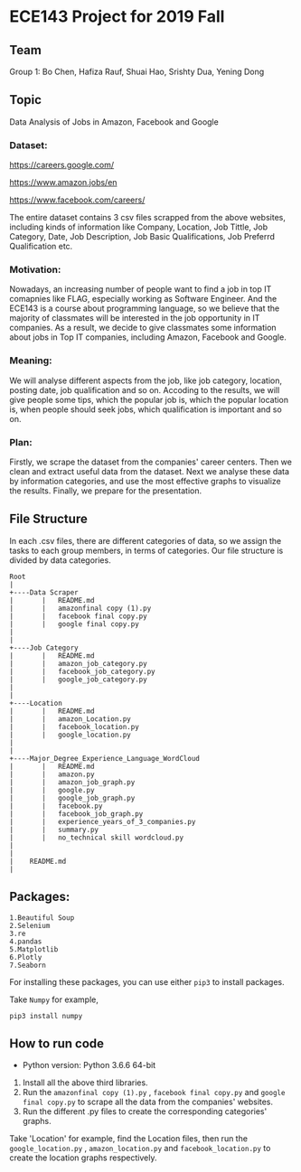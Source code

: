 # ECE143 Project for 2019 Fall
## Team
Group 1: Bo Chen, Hafiza Rauf, Shuai Hao, Srishty Dua, Yening Dong

## Topic
Data Analysis of Jobs in Amazon, Facebook and Google

### Dataset:
https://careers.google.com/

https://www.amazon.jobs/en

https://www.facebook.com/careers/

The entire dataset contains 3 csv files scrapped from the above websites, including kinds of information like Company, Location, Job Tittle, Job Category, Date, Job Description, Job Basic Qualifications, Job Preferrd Qualification etc.

### Motivation:
Nowadays, an increasing number of people want to find a job in top IT comapnies like FLAG, especially working as Software Engineer. And the ECE143 is a course about programming language, so we believe that the majority of classmates will be interested in the job opportunity in IT companies. As a result, we decide to give classmates some information about jobs in Top IT companies, including Amazon, Facebook and Google.

### Meaning:
We will analyse different aspects from the job, like job category, location, posting date, job qualification and so on. Accoding to the results, we will give people some tips, which the popular job is, which the popular location is, when people should seek jobs, which qualification is important and so on.

### Plan:
Firstly, we scrape the dataset from the companies' career centers. Then we clean and extract useful data from the dataset. Next we analyse these data by information categories, and use the most effective graphs to visualize the results. Finally, we prepare for the presentation.

## File Structure
In each .csv files, there are different categories of data, so we assign the tasks to each group members, in terms of categories. Our file structure is divided by data categories.
```
Root
|
+----Data Scraper
|       |   README.md
|       |   amazonfinal copy (1).py
|       |   facebook final copy.py
|       |   google final copy.py
|
|
+----Job Category
|       |   README.md
|       |   amazon_job_category.py
|       |   facebook_job_category.py
|       |   google_job_category.py
|
|
+----Location
|       |   README.md
|       |   amazon_Location.py
|       |   facebook_location.py
|       |   google_location.py
|
|
+----Major_Degree_Experience_Language_WordCloud
|       |   README.md
|       |   amazon.py
|       |   amazon_job_graph.py
|       |   google.py
|       |   google_job_graph.py
|       |   facebook.py
|       |   facebook_job_graph.py
|       |   experience_years_of_3_companies.py
|       |   summary.py
|       |   no_technical skill wordcloud.py
|
|
|    README.md
|
```

## Packages:
```
1.Beautiful Soup
2.Selenium
3.re
4.pandas
5.Matplotlib
6.Plotly
7.Seaborn
```

For installing these packages, you can use either ```pip3``` to install packages. 

Take ```Numpy``` for example,
```
pip3 install numpy
```

## How to run code
* Python version: Python 3.6.6 64-bit
1. Install all the above third libraries. 
2. Run the ```amazonfinal copy (1).py``` , ```facebook final copy.py``` and ```google final copy.py``` to scrape all the data from the companies' websites.
3. Run the different .py files to create the corresponding categories' graphs. 

Take 'Location' for example, find the Location files, then run the ```google_location.py``` , ```amazon_location.py``` and ```facebook_location.py``` to create the location graphs respectively.
